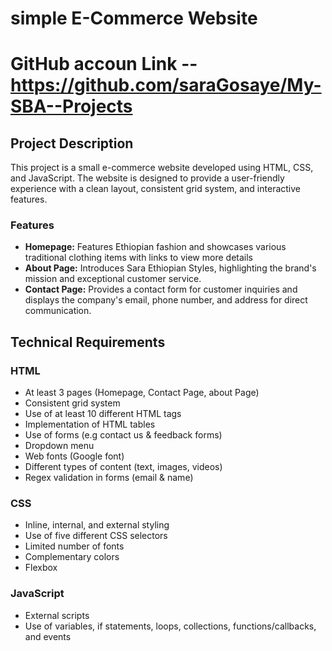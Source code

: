 # simple E-Commerce Website

# GitHub accoun Link -- https://github.com/saraGosaye/My-SBA--Projects

## Project Description

This project is a small e-commerce website developed using HTML, CSS, and JavaScript. The website is designed to provide a user-friendly experience with a clean layout, consistent grid system, and interactive features. 

### Features

- **Homepage:** Features Ethiopian fashion and showcases various traditional clothing items with links to view more details
- **About Page:** Introduces Sara Ethiopian Styles, highlighting the brand's mission and exceptional customer service.
- **Contact Page:** Provides a contact form for customer inquiries and displays the company's email, phone number, and address for direct communication.

## Technical Requirements

### HTML

- At least 3 pages (Homepage, Contact Page, about Page)
- Consistent grid system
- Use of at least 10 different HTML tags
- Implementation of HTML tables
- Use of forms (e.g contact us & feedback forms)
- Dropdown menu
- Web fonts (Google font)
- Different types of content (text, images, videos)
- Regex validation in forms (email & name)

### CSS

- Inline, internal, and external styling
- Use of five different CSS selectors
- Limited number of fonts
- Complementary colors
- Flexbox

### JavaScript

- External scripts
- Use of variables, if statements, loops, collections, functions/callbacks, and events



